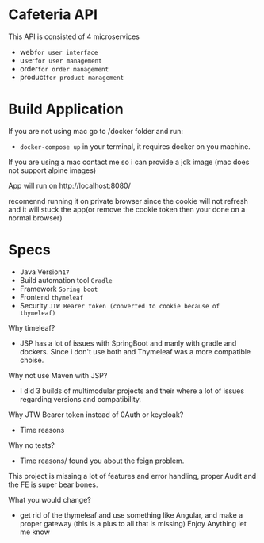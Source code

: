# Cafeteria API
This API is consisted of 4 microservices
- web```for user interface ```
- user```for user management ```
- order```for order management```
- product```for product management```

# Build Application

If you are not using mac go to /docker folder and run: 
- `docker-compose up` in your terminal, it requires docker on you machine.

If you are using a mac contact me so i can provide a jdk image (mac does not support alpine images)

App will run on http://localhost:8080/

recomennd running it on private browser since the cookie will not refresh and it will stuck the app(or remove the cookie token then your done on a normal browser)

# Specs

- Java Version```17 ```
- Build automation tool ```Gradle ```
- Framework ```Spring boot ```
- Frontend ```thymeleaf```
- Security ```JTW Bearer token (converted to cookie because of thymeleaf)```

Why timeleaf?
- JSP has a lot of issues with SpringBoot and manly with gradle and dockers. Since i don't use both and Thymeleaf was a more compatible choise.

Why not use Maven with JSP?
- I did 3 builds of multimodular projects and their where a lot of issues regarding versions and compatibility.

Why JTW Bearer token instead of 0Auth or keycloak?
- Time reasons

Why no tests?
- Time reasons/ found you about the feign problem.

This project is missing a lot of features and error handling, proper Audit and the FE is super bear bones.

What you would change?
- get rid of the thymeleaf and use something like Angular, and make a proper gateway (this is a plus to all that is missing)
Enjoy Anything let me know
